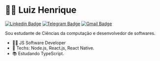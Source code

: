 # :man_technologist: Luiz Henrique

[![Linkedin Badge](https://img.shields.io/badge/-LinkedIn-blue?style=flat-square&logo=Linkedin&logoColor=white&link=https://www.linkedin.com/in/souza-luiz/)](https://www.linkedin.com/in/souza-luiz/)
[![Telegram Badge](https://img.shields.io/badge/-Telegram-1ca0f1?style=flat-square&labelColor=1ca0f1&logo=telegram&logoColor=white&link=https://t.me/Souz4Luiz)](https://t.me/Souz4Luiz)
[![Gmail Badge](https://img.shields.io/badge/-Gmail-c14438?style=flat-square&logo=Gmail&logoColor=white&link=mailto:henryque.souz4@gmail.com)](mailto:henryque.souz4@gmail.com)

Sou estudante de Ciências da computação e desenvolvedor de softwares.

- :office_worker: JS Software Developer
- :blue_heart: Techs: Node.js, React.js, React Native.
- :books: Estudando TypeScript.
